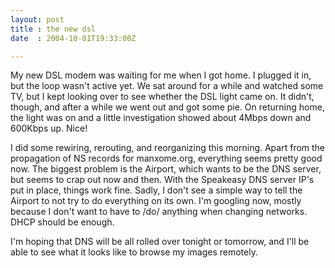 ```yaml
---
layout: post
title : the new dsl
date  : 2004-10-01T19:33:00Z

---
```

My new DSL modem was waiting for me when I got home.  I plugged it in, but the loop wasn't active yet.  We sat around for a while and watched some TV, but I kept looking over to see whether the DSL light came on.  It didn't, though, and after a while we went out and got some pie.  On returning home, the light was on and a little investigation showed about 4Mbps down and 600Kbps up.  Nice!

I did some rewiring, rerouting, and reorganizing this morning.  Apart from the propagation of NS records for manxome.org, everything seems pretty good now. The biggest problem is the Airport, which wants to be the DNS server, but seems to crap out now and then.  With the Speakeasy DNS server IP's put in place, things work fine.  Sadly, I don't see a simple way to tell the Airport to not try to do everything on its own.  I'm googling now, mostly because I don't want to have to /do/ anything when changing networks.  DHCP should be enough.

I'm hoping that DNS will be all rolled over tonight or tomorrow, and I'll be able to see what it looks like to browse my images remotely.

